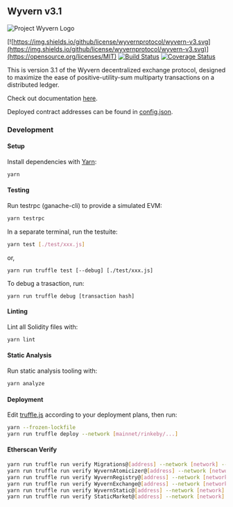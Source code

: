 Wyvern v3.1
-----------

![Project Wyvern Logo](https://media.githubusercontent.com/media/ProjectWyvern/wyvern-branding/master/logo/logo-square-red-transparent-200x200.png?raw=true "Project Wyvern Logo")

[![https://img.shields.io/github/license/wyvernprotocol/wyvern-v3.svg](https://img.shields.io/github/license/wyvernprotocol/wyvern-v3.svg)](https://opensource.org/licenses/MIT) [![Build Status](https://travis-ci.org/wyvernprotocol/wyvern-v3.svg?branch=master)](https://travis-ci.org/wyvernprotocol/wyvern-v3) [![Coverage Status](https://coveralls.io/repos/github/wyvernprotocol/wyvern-v3/badge.svg?branch=master)](https://coveralls.io/github/wyvernprotocol/wyvern-v3?branch=master)

This is version 3.1 of the Wyvern decentralized exchange protocol, designed to maximize the ease of positive-utility-sum multiparty transactions on a distributed ledger.

Check out documentation [here](https://wyvernprotocol.com/docs).

Deployed contract addresses can be found in [config.json](config.json).

### Development

#### Setup

Install dependencies with [Yarn](https://yarnpkg.com/en/):

```bash
yarn
```

#### Testing

Run testrpc (ganache-cli) to provide a simulated EVM:

```bash
yarn testrpc
```

In a separate terminal, run the testuite:

```bash
yarn test [./test/xxx.js]
```

or,

```
yarn run truffle test [--debug] [./test/xxx.js]
```

To debug a trasaction, run:

```
yarn run truffle debug [transaction hash]
```

#### Linting

Lint all Solidity files with:

```bash
yarn lint
```

#### Static Analysis

Run static analysis tooling with:

```bash
yarn analyze
```

#### Deployment

Edit [truffle.js](truffle.js) according to your deployment plans, then run:

```bash
yarn --frozen-lockfile
yarn run truffle deploy --network [mainnet/rinkeby/...]
```

#### Etherscan Verify

```bash
yarn run truffle run verify Migrations@[address] --network [network] --debug
yarn run truffle run verify WyvernAtomicizer@[address] --network [network] --debug
yarn run truffle run verify WyvernRegistry@[address] --network [network] --debug
yarn run truffle run verify WyvernExchange@[address] --network [network] --debug
yarn run truffle run verify WyvernStatic@[address] --network [network] --debug
yarn run truffle run verify StaticMarket@[address] --network [network] --debug
```
